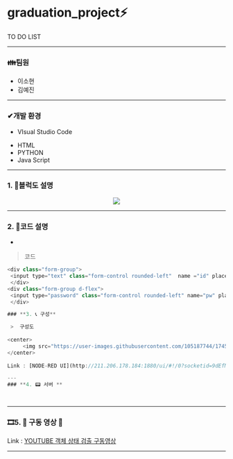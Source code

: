 # graduation_project⚡

 TO DO LIST 

---------------------------------------------------------------------------------------------------------------------


### **👪팀원**  

 - 이소현
 - 김예진
---
### **✔개발 환경**  

- VIsual Studio Code 
+ HTML
+ PYTHON
+ Java Script

---
### **1. 📃블럭도 설명**
<center>
     <img src="https://user-images.githubusercontent.com/107833113/174710577-5b7bce31-ea7e-4969-aea3-dcaf322b8637.JPG">
</center>

---
### **2. 📃코드 설명**
- 

 > 코드
```javascript
<div class="form-group">
 <input type="text" class="form-control rounded-left"  name ="id" placeholder="Username" required>
 </div>
<div class="form-group d-flex">
 <input type="password" class="form-control rounded-left" name="pw" placeholder="Password" required>
 </div>

### **3. 📞 구성**

 >  구성도
   
<center>
     <img src="https://user-images.githubusercontent.com/105187744/174597907-ea7428c9-98d4-4d52-bf36-5329722baba2.png">
</center>
   
Link : [NODE-RED UI](http://211.206.178.184:1880/ui/#!/0?socketid=9dEfMAmUUc7OH-74AAAN, "node-red ui link")     

---
### **4. 📟 서버 ** 




```

---
### **🎞5. 🎥 구동 영상 🎥**



Link : [YOUTUBE 객체 상태 검출 구동영상](https://youtu.be/-M-ynP_fBdc, "youtube link")   

---
